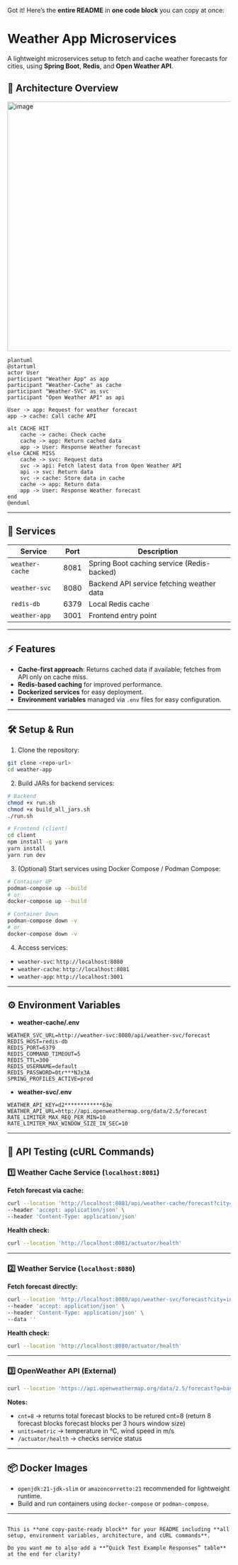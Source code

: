 Got it! Here’s the **entire README** in **one code block** you can copy at once:
# Weather App Microservices
A lightweight microservices setup to fetch and cache weather forecasts for cities, using **Spring Boot**, **Redis**, and **Open Weather API**.


## 🧩 Architecture Overview
<img width="895" height="563" alt="image" src="https://github.com/user-attachments/assets/acbf69d1-9f37-4df4-bc8f-95a3aa410104" />


````
plantuml
@startuml
actor User
participant "Weather App" as app
participant "Weather-Cache" as cache
participant "Weather-SVC" as svc
participant "Open Weather API" as api

User -> app: Request for weather forecast
app -> cache: Call cache API

alt CACHE HIT
    cache -> cache: Check cache
    cache -> app: Return cached data
    app -> User: Response Weather forecast
else CACHE MISS
    cache -> svc: Request data
    svc -> api: Fetch latest data from Open Weather API
    api -> svc: Return data
    svc -> cache: Store data in cache
    cache -> app: Return data
    app -> User: Response Weather forecast
end
@enduml
````

---

## 🚀 Services

| Service         | Port | Description                                |
| --------------- | ---- | ------------------------------------------ |
| `weather-cache` | 8081 | Spring Boot caching service (Redis-backed) |
| `weather-svc`   | 8080 | Backend API service fetching weather data  |
| `redis-db`      | 6379 | Local Redis cache                          |
| `weather-app`   | 3001 | Frontend entry point                       |

---

## ⚡ Features

* **Cache-first approach**: Returns cached data if available; fetches from API only on cache miss.
* **Redis-based caching** for improved performance.
* **Dockerized services** for easy deployment.
* **Environment variables** managed via `.env` files for easy configuration.

---

## 🛠️ Setup & Run

1. Clone the repository:

```bash
git clone <repo-url>
cd weather-app
```

2. Build JARs for backend services:

```bash
# Backend
chmod +x run.sh
chmod +x build_all_jars.sh
./run.sh

# Frontend (client)
cd client
npm install -g yarn
yarn install
yarn run dev
```

3. (Optional) Start services using Docker Compose / Podman Compose:

```bash
# Container UP
podman-compose up --build
# or
docker-compose up --build

# Container Down
podman-compose down -v
# or
docker-compose down -v
```

4. Access services:

* `weather-svc`: `http://localhost:8080`
* `weather-cache`: `http://localhost:8081`
* `weather-app`: `http://localhost:3001`

---

## ⚙️ Environment Variables

* **weather-cache/.env**

```text
WEATHER_SVC_URL=http://weather-svc:8080/api/weather-svc/forecast
REDIS_HOST=redis-db
REDIS_PORT=6379
REDIS_COMMAND_TIMEOUT=5
REDIS_TTL=300
REDIS_USERNAME=default
REDIS_PASSWORD=0tr***NJx3A
SPRING_PROFILES_ACTIVE=prod
```

* **weather-svc/.env**

```text
WEATHER_API_KEY=d2************63e
WEATHER_API_URL=http://api.openweathermap.org/data/2.5/forecast
RATE_LIMITER_MAX_REQ_PER_MIN=10
RATE_LIMITER_MAX_WINDOW_SIZE_IN_SEC=10
```

---

## 🧪 API Testing (cURL Commands)

### 1️⃣ Weather Cache Service (`localhost:8081`)

**Fetch forecast via cache:**

```bash
curl --location 'http://localhost:8081/api/weather-cache/forecast?city=indore' \
--header 'accept: application/json' \
--header 'Content-Type: application/json'
```

**Health check:**

```bash
curl --location 'http://localhost:8081/actuator/health'
```

---

### 2️⃣ Weather Service (`localhost:8080`)

**Fetch forecast directly:**

```bash
curl --location 'http://localhost:8080/api/weather-svc/forecast?city=indore' \
--header 'accept: application/json' \
--header 'Content-Type: application/json' \
--data ''
```

**Health check:**

```bash
curl --location 'http://localhost:8080/actuator/health'
```

---

### 3️⃣ OpenWeather API (External)

```bash
curl --location 'https://api.openweathermap.org/data/2.5/forecast?q=banaras&appid=YOUR_API_KEY&cnt=10&units=metric'
```

**Notes:**

* `cnt=8` → returns total forecast blocks to be retured cnt=8 (return 8 forecast blocks forecast blocks per 3 hours window size)
* `units=metric` → temperature in °C, wind speed in m/s
* `/actuator/health` → checks service status

---

## 📦 Docker Images

* `openjdk:21-jdk-slim` or `amazoncorretto:21` recommended for lightweight runtime.
* Build and run containers using `docker-compose` or `podman-compose`.

---

```

This is **one copy-paste-ready block** for your README including **all setup, environment variables, architecture, and cURL commands**.  

Do you want me to also add a **“Quick Test Example Responses” table** at the end for clarity?
```
